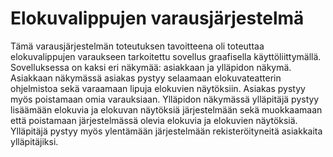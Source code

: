 # Elokuvalippujen varausjärjestelmä

Tämä varausjärjestelmän toteutuksen tavoitteena oli toteuttaa elokuvalippujen varaukseen tarkoitettu sovellus graafisella
käyttöliittymällä. Sovelluksessa on kaksi eri näkymää: asiakkaan ja ylläpidon näkymä. Asiakkaan näkymässä asiakas pystyy selaamaan elokuvateatterin ohjelmistoa sekä varaamaan lipuja elokuvien näytöksiin. Asiakas pystyy myös poistamaan omia varauksiaan. Ylläpidon näkymässä ylläpitäjä pystyy lisäämään elokuvia ja elokuvan näytöksiä järjestelmään sekä muokkaamaan että poistamaan järjestelmässä olevia elokuvia ja elokuvien näytöksiä. Ylläpitäjä pystyy myös ylentämään järjestelmään rekisteröityneitä asiakkaita ylläpitäjiksi. 
